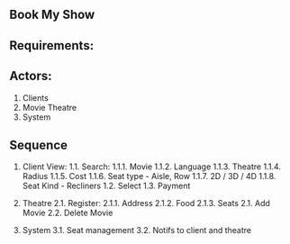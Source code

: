 Book My Show
-------------------------

Requirements: 
------------------------

Actors:
-------------------------

1. Clients
2. Movie Theatre
3. System

Sequence
---------------------
1. Client View:
   1.1. Search:
         1.1.1. Movie
         1.1.2. Language
         1.1.3. Theatre
         1.1.4. Radius
         1.1.5. Cost
         1.1.6. Seat type - Aisle, Row
         1.1.7. 2D / 3D / 4D
         1.1.8. Seat Kind - Recliners
   1.2. Select
   1.3. Payment

2. Theatre
   2.1. Register:
        2.1.1. Address
        2.1.2. Food
        2.1.3. Seats
   2.1. Add Movie 
   2.2. Delete Movie

3. System
   3.1. Seat management
   3.2. Notifs to client and theatre 
